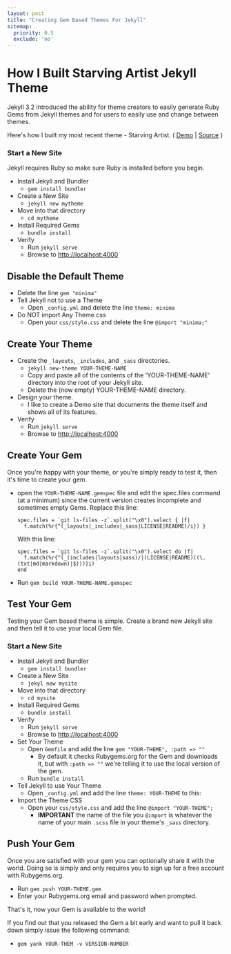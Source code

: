 ```yaml
---
layout: post
title: "Creating Gem Based Themes For Jekyll"
sitemap:
  priority: 0.5
  exclude: 'no'
---
```


# How I Built Starving Artist Jekyll Theme
Jekyll 3.2 introduced the ability for theme creators to easily generate Ruby Gems from Jekyll themes and for users to easily use and change between themes. 

Here's how I built my most recent theme - Starving Artist. ( [Demo](http://chrisanthropic.github.io/starving-artist-jekyll-theme/) \| [Source](https://github.com/chrisanthropic/starving-artist-jekyll-theme) )

### Start a New Site
Jekyll requires Ruby so make sure Ruby is installed before you begin.

- Install Jekyll and Bundler
  - `gem install bundler`
- Create a New Site
  - `jekyll new mytheme`
- Move into that directory
  - `cd mytheme`
- Install Required Gems
  - `bundle install`
- Verify
  - Run `jekyll serve`
  - Browse to [http://localhost:4000](http://localhost:4000)

## Disable the Default Theme
- Delete the line `gem "minima"`
- Tell Jekyll not to use a Theme
  - Open `_config.yml` and delete the line `theme: minima`
- Do NOT import Any Theme css 
  - Open your `css/style.css` and delete the line `@import "minima;"`

## Create Your Theme
- Create the `_layouts`, `_includes`, and `_sass` directories.
  - `jekyll new-theme YOUR-THEME-NAME`
  - Copy and paste all of the contents of the 'YOUR-THEME-NAME' directory into the root of your Jekyll site.
  - Delete the (now empty) YOUR-THEME-NAME directory.
- Design your theme.
  - I like to create a Demo site that documents the theme itself and shows all of its features.
- Verify
  - Run `jekyll serve`
  - Browse to [http://localhost:4000](http://localhost:4000)

## Create Your Gem
Once you're happy with your theme, or you're simply ready to test it, then it's time to create your gem.

- open the `YOUR-THEME-NAME.gemspec` file and edit the spec.files command (at a minimum) since the current version creates incomplete and sometimes empty Gems.  Replace this line:

  ```
  spec.files = `git ls-files -z`.split("\x0").select { |f| 
    f.match(%r{^(_layouts|_includes|_sass|LICENSE|README)/i}) }
  ```

  With this line:

  ```
  spec.files = `git ls-files -z`.split("\x0").select do |f|
    f.match(%r{^(_(includes|layouts|sass)/|(LICENSE|README)((\.(txt|md|markdown)|$)))}i)
  end
  ```

- Run `gem build YOUR-THEME-NAME.gemspec`

## Test Your Gem
Testing your Gem based theme is simple. Create a brand new Jekyll site and then tell it to use your local Gem file. 

### Start a New Site
- Install Jekyll and Bundler
  - `gem install bundler`
- Create a New Site
  - `jekyl new mysite`
- Move into that directory
  - `cd mysite`
- Install Required Gems
  - `bundle install`
- Verify
  - Run `jekyll serve`
  - Browse to [http://localhost:4000](http://localhost:4000)
- Set Your Theme
  - Open `Gemfile` and add the line `gem "YOUR-THEME", :path => ""`
    - By default it checks Rubygems.org for the Gem and downloads it, but with `:path => ""` we're telling it to use the local version of the gem.
  - Run `bundle install`
- Tell Jekyll to use Your Theme
  - Open `_config.yml` and add the line `theme: YOUR-THEME` to this:
- Import the Theme CSS
  - Open your `css/style.css` and add the line `@import "YOUR-THEME";`
    - **IMPORTANT** the name of the file you `@import` is whatever the name of your main `.scss` file in your theme's `_sass` directory.

## Push Your Gem
Once you are satisfied with your gem you can optionally share it with the world. Doing so is simply and only requires you to sign up for a free account with Rubygems.org.

- Run `gem push YOUR-THEME.gem`
- Enter your Rubygems.org email and password when prompted.

That's it, now your Gem is available to the world!

If you find out that you released the Gem a bit early and want to pull it back down simply issue the following command:
- `gem yank YOUR-THEM -v VERSION-NUMBER`

